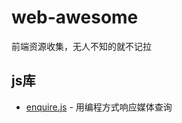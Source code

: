 # web-awesome

前端资源收集，无人不知的就不记拉

## js库

- [enquire.js](https://github.com/WickyNilliams/enquire.js) - 用编程方式响应媒体查询
